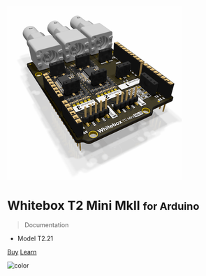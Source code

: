 ![logo](_media/whitebox-t2-mini-mkII.png)

# Whitebox T2 Mini MkII <small>for Arduino</small>

> Documentation

* Model T2.21

[Buy](https://www.whiteboxes.ch/shop/t2-mini-mk2/)
[Learn](#legacy)


<!-- background color -->

![color](#ffffff)
